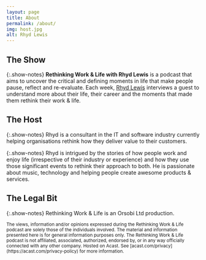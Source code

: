 ```yaml
---
layout: page
title: About
permalink: /about/
img: host.jpg
alt: Rhyd Lewis
---
```


## The Show

{:.show-notes}
**Rethinking Work & Life with Rhyd Lewis** is a podcast that aims to uncover the critical and defining moments in life that
make people pause, reflect and re-evaluate. Each week, [Rhyd Lewis](https://rhydlewis.net) interviews a guest to
understand more about their life, their career and the moments that made them rethink their work & life.

## The Host

{:.show-notes}
Rhyd is a consultant in the IT and software industry currently helping organisations rethink how they deliver value to
their customers.

{:.show-notes}
Rhyd is intrigued by the stories of how people work and enjoy life (irrespective of their industry or experience) and
how they use those significant events to rethink their approach to both. He is passionate about music, technology and 
helping people create awesome products & services.

## The Legal Bit

{:.show-notes}
Rethinking Work & Life is an Orsobi Ltd production.

<small>
The views, information and/or opinions expressed during the Rethinking Work & Life podcast are solely those of the 
individuals involved. The material and information presented here is for general information purposes only.
The Rethinking Work & Life podcast is not affiliated, associated, authorized, endorsed by, or in any way officially
connected with any other company.
</small>

<small>
Hosted on Acast. See [acast.com/privacy](https://acast.com/privacy-policy) for more information.
</small>